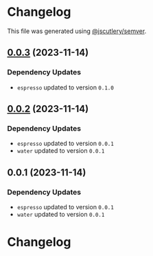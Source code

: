 # Changelog

This file was generated using [@jscutlery/semver](https://github.com/jscutlery/semver).

## [0.0.3](https://github.com/vaagnavanesyan/onyx/compare/americano-0.0.2...americano-0.0.3) (2023-11-14)

### Dependency Updates

* `espresso` updated to version `0.1.0`
## [0.0.2](https://github.com/vaagnavanesyan/onyx/compare/americano-0.0.1...americano-0.0.2) (2023-11-14)

### Dependency Updates

* `espresso` updated to version `0.0.1`
* `water` updated to version `0.0.1`
## 0.0.1 (2023-11-14)

### Dependency Updates

* `espresso` updated to version `0.0.1`
* `water` updated to version `0.0.1`
# Changelog
